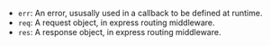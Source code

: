 
+ `err`: An error, ususally used in a callback to be defined at runtime.
+ `req`: A request object, in express routing middleware.
+ `res`: A response object, in express routing middleware.
